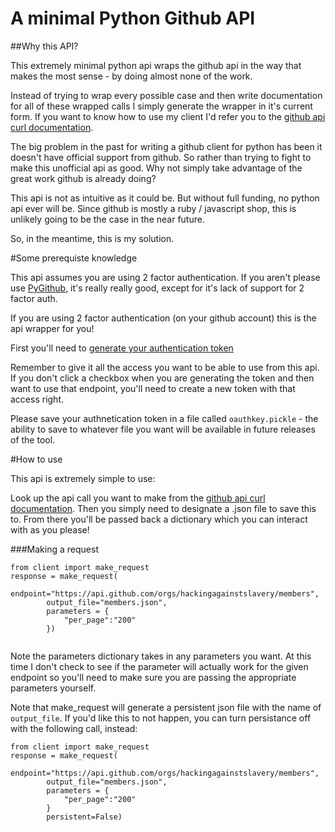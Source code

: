 # A minimal Python Github API

##Why this API?

This extremely minimal python api wraps the github api in the way that makes the most sense - by doing almost none of the work.

Instead of trying to wrap every possible case and then write documentation for all of these wrapped calls I simply generate the wrapper in it's current form.  If you want to know how to use my client I'd refer you to the [github api curl documentation](https://developer.github.com/v3/).

The big problem in the past for writing a github client for python has been it doesn't have official support from github.  So rather than trying to fight to make this unofficial api as good.  Why not simply take advantage of the great work github is already doing?  

This api is not as intuitive as it could be.  But without full funding, no python api ever will be.  Since github is mostly a ruby / javascript shop, this is unlikely going to be the case in the near future.

So, in the meantime, this is my solution.  

#Some prerequiste knowledge

This api assumes you are using 2 factor authentication.  If you aren't please use [PyGithub](https://github.com/PyGithub/PyGithub), it's really really good, except for it's lack of support for 2 factor auth.  

If you are using 2 factor authentication (on your github account) this is the api wrapper for you!

First you'll need to [generate your authentication token](https://help.github.com/articles/creating-an-access-token-for-command-line-use/)

Remember to give it all the access you want to be able to use from this api.  If you don't click a checkbox when you are generating the token and then want to use that endpoint, you'll need to create a new token with that access right.

Please save your authnetication token in a file called `oauthkey.pickle` - the ability to save to whatever file you want will be available in future releases of the tool.

#How to use

This api is extremely simple to use:

Look up the api call you want to make from the [github api curl documentation](https://developer.github.com/v3/).  Then you simply need to designate a .json file to save this to.  From there you'll be passed back a dictionary which you can interact with as you please!  

###Making a request
```
from client import make_request
response = make_request(
        endpoint="https://api.github.com/orgs/hackingagainstslavery/members",
        output_file="members.json",
        parameters = {
            "per_page":"200"
        })
    
```

Note the parameters dictionary takes in any parameters you want.  At this time I don't check to see if the parameter will actually work for the given endpoint so you'll need to make sure you are passing the appropriate parameters yourself.

Note that make_request will generate a persistent json file with the name of `output_file`.  If you'd like this to not happen, you can turn persistance off with the following call, instead:

```
from client import make_request
response = make_request(
        endpoint="https://api.github.com/orgs/hackingagainstslavery/members",
        output_file="members.json",
        parameters = {
            "per_page":"200"
        }
        persistent=False)
    
```


    
